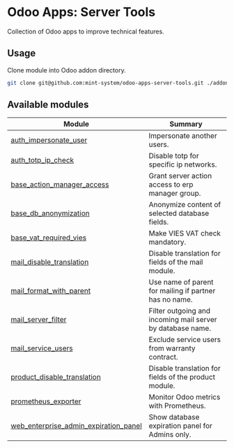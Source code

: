 # Odoo Apps: Server Tools

Collection of Odoo apps to improve technical features.

## Usage

Clone module into Odoo addon directory.

```bash
git clone git@github.com:mint-system/odoo-apps-server-tools.git ./addons/server_tools
```

## Available modules

| Module | Summary |
| --- | --- |
| [auth_impersonate_user](auth_impersonate_user) |         Impersonate another users. |
| [auth_totp_ip_check](auth_totp_ip_check) |         Disable totp for specific ip networks. |
| [base_action_manager_access](base_action_manager_access) |         Grant server action access to erp manager group. |
| [base_db_anonymization](base_db_anonymization) |         Anonymize content of selected database fields. |
| [base_vat_required_vies](base_vat_required_vies) |         Make VIES VAT check mandatory. |
| [mail_disable_translation](mail_disable_translation) |         Disable translation for fields of the mail module. |
| [mail_format_with_parent](mail_format_with_parent) |         Use name of parent for mailing if partner has no name. |
| [mail_server_filter](mail_server_filter) |         Filter outgoing and incoming mail server by database name. |
| [mail_service_users](mail_service_users) |         Exclude service users from warranty contract. |
| [product_disable_translation](product_disable_translation) |         Disable translation for fields of the product module. |
| [prometheus_exporter](prometheus_exporter) |         Monitor Odoo metrics with Prometheus. |
| [web_enterprise_admin_expiration_panel](web_enterprise_admin_expiration_panel) |         Show database expiration panel for Admins only. |
